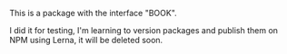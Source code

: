This is a package with the interface "BOOK".

I did it for testing, I'm learning to version packages and publish them on NPM using Lerna, it will be deleted soon.